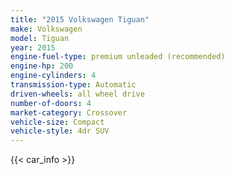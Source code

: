 ```yaml
---
title: "2015 Volkswagen Tiguan"
make: Volkswagen
model: Tiguan
year: 2015
engine-fuel-type: premium unleaded (recommended)
engine-hp: 200
engine-cylinders: 4
transmission-type: Automatic
driven-wheels: all wheel drive
number-of-doors: 4
market-category: Crossover
vehicle-size: Compact
vehicle-style: 4dr SUV
---
```


{{< car_info >}}

